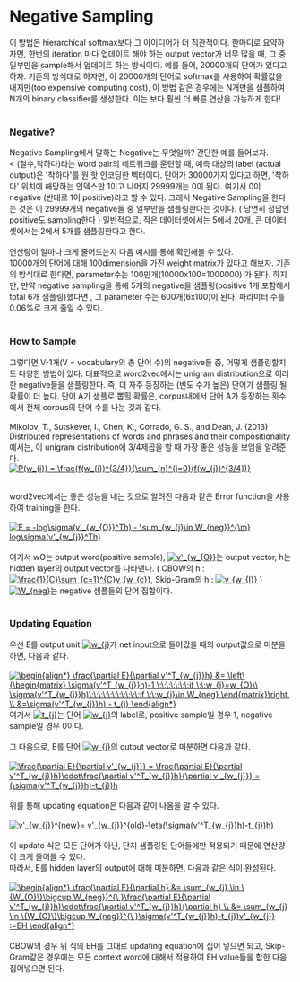 # Negative Sampling
이 방법은 hierarchical softmax보다 그 아이디어가 더 직관적이다. 한마디로 요약하자면, 한번의 iteration 마다 업데이트 해야 하는 output vector가 너무 많을 때, 그 중 일부만을 sample해서 업데이트 하는 방식이다. 예를 들어, 20000개의 단어가 있다고 하자. 기존의 방식대로 하자면, 이 20000개의 단어로 softmax를 사용하여 확률값을 내지만(too expensive computing cost), 이 방법 같은 경우에는 N개만을 샘플하여 N개의 binary classifier를 생성한다. 이는 보다 훨씬 더  빠른 연산을 가능하게 한다!
</br></br>
### Negative?
Negative Sampling에서 말하는 Negative는 무엇일까? 간단한 예를 들어보자. </br><
(철수,착하다)라는 word pair의 네트워크를 훈련할 때, 예측 대상의 label (actual output)은 '착하다'를 원 핫 인코딩한 벡터이다. 단어가 30000가지 있다고 하면, '착하다' 위치에 해당하는 인덱스만 1이고 나머지 29999개는 0이 된다. 여기서 0이 negative (반대로 1이 positive)라고 할 수 있다.
그래서 Negative Sampling을 한다는 것은 이 29999개의 negative들 중 일부만을 샘플링한다는 것이다. ( 당연히 정답인 positive도 sampling한다 )
일반적으로, 작은 데이터셋에서는 5에서 20개, 큰 데이터 셋에서는 2에서 5개를 샘플링한다고 한다. </br></br>
연산량이 얼마나 크게 줄어드는지 다음 예시를 통해 확인해볼 수 있다.</br>
10000개의 단어에 대해 100dimension을 가진 weight matrix가 있다고 해보자. 기존의 방식대로 한다면, parameter수는 100만개(10000x100=1000000)
가 된다. 하지만, 만약
negative sampling을 통해 5개의 negative을 샘플링(positive 1개 포함해서 total 6개 샘플링)했다면 , 그 parameter 수는 600개(6x100)이 된다. 파라미터 수를 0.06%로 크게 줄일 수 있다. </br></br>

### How to Sample
그렇다면 V-1개(V = vocabulary의 총 단어 수)의 negative들 중, 어떻게 샘플링할지도 다양한 방법이 있다. 대표적으로 word2vec에서는 unigram distribution으로 이러한
negative들을 샘플링한다. 즉, 더 자주 등장하는 (빈도 수가 높은) 단어가 샘플링 될 확률이 더 높다. 단어 A가 샘플로 뽑힐 확률은, corpus내에서 단어 A가 등장하는 횟수에서 전체 corpus의 단어 수를 나눈 것과 같다. </br></br>
Mikolov, T., Sutskever, I., Chen, K., Corrado, G. S., and Dean, J. (2013) Distributed representations of words and phrases and their compositionality
에서는, 이 unigram distribution에 3/4제곱을 할 때 가장 좋은 성능을 보임을 알려준다.</br>
<a href="https://www.codecogs.com/eqnedit.php?latex=P(w_{i})&space;=&space;\frac{f(w_{i})^{3/4}}{\sum_{n}^{j=0}(f(w_{j})^{3/4})}" target="_blank"><img src="https://latex.codecogs.com/gif.latex?P(w_{i})&space;=&space;\frac{f(w_{i})^{3/4}}{\sum_{n}^{j=0}(f(w_{j})^{3/4})}" title="P(w_{i}) = \frac{f(w_{i})^{3/4}}{\sum_{n}^{j=0}(f(w_{j})^{3/4})}" /></a> </br></br>

word2vec에서는 좋은 성능을 내는 것으로 알려진 다음과 같은 Error function을 사용하여 training을 한다. </br></br>
<a href="https://www.codecogs.com/eqnedit.php?latex=E&space;=&space;-log\sigma(v'_{w_{O}}^Th)&space;-&space;\sum_{w_{j}\in&space;W_{neg}}^{\m}&space;log\sigma(v'_{w_{j}}^Th)" target="_blank"><img src="https://latex.codecogs.com/gif.latex?E&space;=&space;-log\sigma(v'_{w_{O}}^Th)&space;-&space;\sum_{w_{j}\in&space;W_{neg}}^{\m}&space;log\sigma(v'_{w_{j}}^Th)" title="E = -log\sigma(v'_{w_{O}}^Th) - \sum_{w_{j}\in W_{neg}}^{\m} log\sigma(v'_{w_{j}}^Th)" /></a>
</br></br>
여기서 wO는 output word(positive sample), <a href="https://www.codecogs.com/eqnedit.php?latex=v'_{w_{O}}" target="_blank"><img src="https://latex.codecogs.com/gif.latex?v'_{w_{O}}" title="v'_{w_{O}}" /></a>는 output vector, h는 hidden layer의 output vector를 나타낸다. ( CBOW의 h : <a href="https://www.codecogs.com/eqnedit.php?latex=\frac{1}{C}\sum_{c=1}^{C}v_{w_{c}}" target="_blank"><img src="https://latex.codecogs.com/gif.latex?\frac{1}{C}\sum_{c=1}^{C}v_{w_{c}}" title="\frac{1}{C}\sum_{c=1}^{C}v_{w_{c}}" /></a>, Skip-Gram의 h : <a href="https://www.codecogs.com/eqnedit.php?latex=v_{w_{I}}" target="_blank"><img src="https://latex.codecogs.com/gif.latex?v_{w_{I}}" title="v_{w_{I}}" /></a> ) <a href="https://www.codecogs.com/eqnedit.php?latex=W_{neg}" target="_blank"><img src="https://latex.codecogs.com/gif.latex?W_{neg}" title="W_{neg}" /></a>는 negative 샘플들의 단어 집합이다. </br></br>

### Updating Equation
우선 E를 output unit <a href="https://www.codecogs.com/eqnedit.php?latex=w_{j}" target="_blank"><img src="https://latex.codecogs.com/gif.latex?w_{j}" title="w_{j}" /></a>가 net input으로 들어갔을 때의 output값으로 미분을 하면, 다음과 같다. </br></br>
<a href="https://www.codecogs.com/eqnedit.php?latex=\begin{align*}&space;\frac{\partial&space;E}{\partial&space;v'^T_{w_{j}}h}&space;&=&space;\left\{\begin{matrix}&space;\sigma(v'^T_{w_{j}}h)-1&space;\:\:\:\:\:\:\:if&space;\:\:w_{j}=w_{O}\\&space;\sigma(v'^T_{w_{j}}h)\:\:\:\:\:\:\:\:\:\:\:if&space;\:\:w_{j}\in&space;W_{neg}&space;\end{matrix}\right.&space;\\&space;&=\sigma(v'^T_{w_{j}}h)&space;-&space;t_{j}&space;\end{align*}" target="_blank"><img src="https://latex.codecogs.com/gif.latex?\begin{align*}&space;\frac{\partial&space;E}{\partial&space;v'^T_{w_{j}}h}&space;&=&space;\left\{\begin{matrix}&space;\sigma(v'^T_{w_{j}}h)-1&space;\:\:\:\:\:\:\:if&space;\:\:w_{j}=w_{O}\\&space;\sigma(v'^T_{w_{j}}h)\:\:\:\:\:\:\:\:\:\:\:if&space;\:\:w_{j}\in&space;W_{neg}&space;\end{matrix}\right.&space;\\&space;&=\sigma(v'^T_{w_{j}}h)&space;-&space;t_{j}&space;\end{align*}" title="\begin{align*} \frac{\partial E}{\partial v'^T_{w_{j}}h} &= \left\{\begin{matrix} \sigma(v'^T_{w_{j}}h)-1 \:\:\:\:\:\:\:if \:\:w_{j}=w_{O}\\ \sigma(v'^T_{w_{j}}h)\:\:\:\:\:\:\:\:\:\:\:if \:\:w_{j}\in W_{neg} \end{matrix}\right. \\ &=\sigma(v'^T_{w_{j}}h) - t_{j} \end{align*}" /></a> </br>
여기서 <a href="https://www.codecogs.com/eqnedit.php?latex=t_{j}" target="_blank"><img src="https://latex.codecogs.com/gif.latex?t_{j}" title="t_{j}" /></a>는 단어 <a href="https://www.codecogs.com/eqnedit.php?latex=w_{j}" target="_blank"><img src="https://latex.codecogs.com/gif.latex?t_{j}" title="w_{j}" /></a>의 label로, positive sample일 경우 1, negative sample일 경우 0이다. </br></br>
그 다음으로, E를 단어 <a href="https://www.codecogs.com/eqnedit.php?latex=w_{j}" target="_blank"><img src="https://latex.codecogs.com/gif.latex?w_{j}" title="w_{j}" /></a>의 output vector로 미분하면 다음과 같다. </br></br>
<a href="https://www.codecogs.com/eqnedit.php?latex=\frac{\partial&space;E}{\partial&space;v'_{w_{j}}}&space;=&space;\frac{\partial&space;E}{\partial&space;v'^T_{w_{j}}h}\cdot\frac{\partial&space;v'^T_{w_{j}}h}{\partial&space;v'_{w_{j}}}&space;=&space;(\sigma(v'^T_{w_{j}}h)-t_{j})h" target="_blank"><img src="https://latex.codecogs.com/gif.latex?\frac{\partial&space;E}{\partial&space;v'_{w_{j}}}&space;=&space;\frac{\partial&space;E}{\partial&space;v'^T_{w_{j}}h}\cdot\frac{\partial&space;v'^T_{w_{j}}h}{\partial&space;v'_{w_{j}}}&space;=&space;(\sigma(v'^T_{w_{j}}h)-t_{j})h" title="\frac{\partial E}{\partial v'_{w_{j}}} = \frac{\partial E}{\partial v'^T_{w_{j}}h}\cdot\frac{\partial v'^T_{w_{j}}h}{\partial v'_{w_{j}}} = (\sigma(v'^T_{w_{j}}h)-t_{j})h" /></a> </br></br>
위를 통해 updating equation은 다음과 같이 나옴을 알 수 있다.</br></br>
<a href="https://www.codecogs.com/eqnedit.php?latex=v'_{w_{j}}^{new}=&space;v'_{w_{j}}^{old}-\eta(\sigma(v'^T_{w_{j}}h)-t_{j})h)" target="_blank"><img src="https://latex.codecogs.com/gif.latex?v'_{w_{j}}^{new}=&space;v'_{w_{j}}^{old}-\eta(\sigma(v'^T_{w_{j}}h)-t_{j})h)" title="v'_{w_{j}}^{new}= v'_{w_{j}}^{old}-\eta(\sigma(v'^T_{w_{j}}h)-t_{j})h)" /></a> </br></br>
이 update 식은 모든 단어가 아닌, 단지 샘플링된 단어들에만 적용되기 때문에 연산량이 크게 줄어들 수 있다.</br>
따라서, E를 hidden layer의 output에 대해 미분하면, 다음과 같은 식이 완성된다. </br></br>
<a href="https://www.codecogs.com/eqnedit.php?latex=\begin{align*}&space;\frac{\partial&space;E}{\partial&space;h}&space;&=&space;\sum_{w_{j}&space;\in&space;\{W_{O}\}\bigcup&space;W_{neg}}^{\&space;}\frac{\partial&space;E}{\partial&space;v'^T_{w_{j}}h}\cdot\frac{\partial&space;v'^T_{w_{j}}h}{\partial&space;h}&space;\\&space;&=&space;\sum_{w_{j}&space;\in&space;\{W_{O}\}\bigcup&space;W_{neg}}^{\&space;}\sigma(v'^T_{w_{j}}h)-t_{j})v'_{w_{j}}&space;:=EH&space;\end{align*}" target="_blank"><img src="https://latex.codecogs.com/gif.latex?\begin{align*}&space;\frac{\partial&space;E}{\partial&space;h}&space;&=&space;\sum_{w_{j}&space;\in&space;\{W_{O}\}\bigcup&space;W_{neg}}^{\&space;}\frac{\partial&space;E}{\partial&space;v'^T_{w_{j}}h}\cdot\frac{\partial&space;v'^T_{w_{j}}h}{\partial&space;h}&space;\\&space;&=&space;\sum_{w_{j}&space;\in&space;\{W_{O}\}\bigcup&space;W_{neg}}^{\&space;}\sigma(v'^T_{w_{j}}h)-t_{j})v'_{w_{j}}&space;:=EH&space;\end{align*}" title="\begin{align*} \frac{\partial E}{\partial h} &= \sum_{w_{j} \in \{W_{O}\}\bigcup W_{neg}}^{\ }\frac{\partial E}{\partial v'^T_{w_{j}}h}\cdot\frac{\partial v'^T_{w_{j}}h}{\partial h} \\ &= \sum_{w_{j} \in \{W_{O}\}\bigcup W_{neg}}^{\ }\sigma(v'^T_{w_{j}}h)-t_{j})v'_{w_{j}} :=EH \end{align*}" /></a> </br></br>
CBOW의 경우 위 식의 EH를 그대로 updating equation에 집어 넣으면 되고, Skip-Gram같은 경우에는 모든 context word에 대해서 적용하여 EH value들을 합한 다음 집어넣으면 된다.

